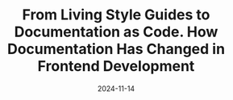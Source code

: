 ---
title: "From Living Style Guides to Documentation as Code. How Documentation Has Changed in Frontend Development"
date: 2024-11-14
source_url: "https://habr.com/ru/articles/858672/"
---